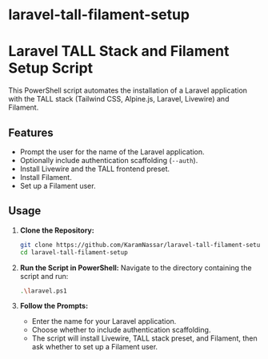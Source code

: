 # laravel-tall-filament-setup
# Laravel TALL Stack and Filament Setup Script

This PowerShell script automates the installation of a Laravel application with the TALL stack (Tailwind CSS, Alpine.js, Laravel, Livewire) and Filament.

## Features

- Prompt the user for the name of the Laravel application.
- Optionally include authentication scaffolding (`--auth`).
- Install Livewire and the TALL frontend preset.
- Install Filament.
- Set up a Filament user.

## Usage

1. **Clone the Repository:**
    ```sh
    git clone https://github.com/KaramNassar/laravel-tall-filament-setup.git
    cd laravel-tall-filament-setup
    ```

2. **Run the Script in PowerShell:**
   Navigate to the directory containing the script and run:
    ```sh
    .\laravel.ps1
    ```

3. **Follow the Prompts:**
    - Enter the name for your Laravel application.
    - Choose whether to include authentication scaffolding.
    - The script will install Livewire, TALL stack preset, and Filament, then ask whether to set up a Filament user.
